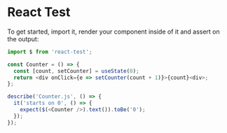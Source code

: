 # React Test

To get started, import it, render your component inside of it and assert on the output:

```js
import $ from 'react-test';

const Counter = () => {
  const [count, setCounter] = useState(0);
  return <div onClick={e => setCounter(count + 1)}>{count}<div>;
};

describe('Counter.js', () => {
  it('starts on 0', () => {
    expect($(<Counter />).text()).toBe('0');
  });
});
```
